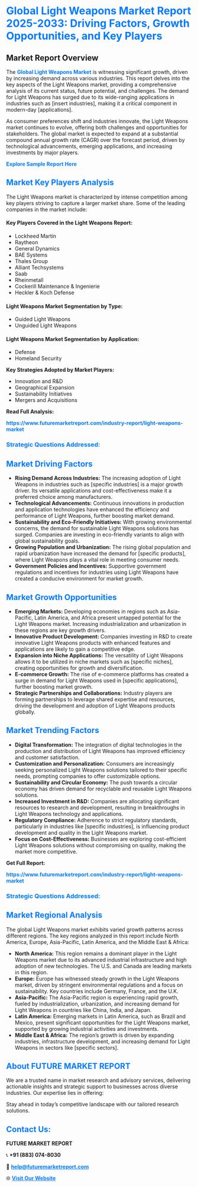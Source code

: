 <h1 style="color: #007BFF;">Global Light Weapons Market Report 2025-2033: Driving Factors, Growth Opportunities, and Key Players</h1>

<section id="overview">
<h2>Market Report Overview</h2>
<p>The <a href="https://www.futuremarketreport.com/industry-report/light-weapons-market" style="color: #007BFF; text-decoration: none;"><strong>Global Light Weapons Market</strong></a> is witnessing significant growth, driven by increasing demand across various industries. This report delves into the key aspects of the Light Weapons market, providing a comprehensive analysis of its current status, future potential, and challenges. The demand for Light Weapons has surged due to its wide-ranging applications in industries such as [insert industries], making it a critical component in modern-day [applications].</p>
<p>As consumer preferences shift and industries innovate, the Light Weapons market continues to evolve, offering both challenges and opportunities for stakeholders. The global market is expected to expand at a substantial compound annual growth rate (CAGR) over the forecast period, driven by technological advancements, emerging applications, and increasing investments by major players.</p>
</section>

<section id="overview">
<p><a href="https://www.futuremarketreport.com/request-sample/reportId=97517" style="color: #007BFF; text-decoration: none;"><strong>Explore Sample Report Here</strong></a></p>
</section>

<section id="key-players">
<h2 style="color: #007BFF;">Market Key Players Analysis</h2>
<p>The Light Weapons market is characterized by intense competition among key players striving to capture a larger market share. Some of the leading companies in the market include:</p>
<h4>Key Players Covered in the Light Weapons Report:</h4>
<ul><li>Lockheed Martin</li><li>Raytheon</li><li>General Dynamics</li><li>BAE Systems</li><li>Thales Group</li><li>Alliant Techsystems</li><li>Saab</li><li>Rheinmetall</li><li>Cockerill Maintenance &amp; Ingenierie</li><li>Heckler &amp; Koch Defense</li></ul>
<h4>Light Weapons Market Segmentation by Type:</h4>
<ul><li>Guided Light Weapons</li><li>Unguided Light Weapons</li></ul>

<h4>Light Weapons Market Segmentation by Application:</h4>
<ul><li>Defense</li><li>Homeland Security</li></ul>
<p><strong>Key Strategies Adopted by Market Players:</strong></p>
<ul>
<li>Innovation and R&D</li>
<li>Geographical Expansion</li>
<li>Sustainability Initiatives</li>
<li>Mergers and Acquisitions</li>
</ul>
</section>

<section>
<p><strong>Read Full Analysis: </strong></p><a href="https://www.futuremarketreport.com/industry-report/light-weapons-market" style="color: #007BFF; text-decoration: none;"><strong>https://www.futuremarketreport.com/industry-report/light-weapons-market</strong></a>
<h3 style="color: #007BFF;">Strategic Questions Addressed:</h3>
</section>

<section id="driving-factors">
<h2 style="color: #007BFF;">Market Driving Factors</h2>
<ul>
<li><strong>Rising Demand Across Industries:</strong> The increasing adoption of Light Weapons in industries such as [specific industries] is a major growth driver. Its versatile applications and cost-effectiveness make it a preferred choice among manufacturers.</li>
<li><strong>Technological Advancements:</strong> Continuous innovations in production and application technologies have enhanced the efficiency and performance of Light Weapons, further boosting market demand.</li>
<li><strong>Sustainability and Eco-Friendly Initiatives:</strong> With growing environmental concerns, the demand for sustainable Light Weapons solutions has surged. Companies are investing in eco-friendly variants to align with global sustainability goals.</li>
<li><strong>Growing Population and Urbanization:</strong> The rising global population and rapid urbanization have increased the demand for [specific products], where Light Weapons plays a vital role in meeting consumer needs.</li>
<li><strong>Government Policies and Incentives:</strong> Supportive government regulations and incentives for industries using Light Weapons have created a conducive environment for market growth.</li>
</ul>
</section>

<section id="growth-opportunities">
<h2 style="color: #007BFF;">Market Growth Opportunities</h2>
<ul>
<li><strong>Emerging Markets:</strong> Developing economies in regions such as Asia-Pacific, Latin America, and Africa present untapped potential for the Light Weapons market. Increasing industrialization and urbanization in these regions are key growth drivers.</li>
<li><strong>Innovative Product Development:</strong> Companies investing in R&D to create innovative Light Weapons products with enhanced features and applications are likely to gain a competitive edge.</li>
<li><strong>Expansion into Niche Applications:</strong> The versatility of Light Weapons allows it to be utilized in niche markets such as [specific niches], creating opportunities for growth and diversification.</li>
<li><strong>E-commerce Growth:</strong> The rise of e-commerce platforms has created a surge in demand for Light Weapons used in [specific applications], further boosting market growth.</li>
<li><strong>Strategic Partnerships and Collaborations:</strong> Industry players are forming partnerships to leverage shared expertise and resources, driving the development and adoption of Light Weapons products globally.</li>
</ul>
</section>

<section id="trending-factors">
<h2 style="color: #007BFF;">Market Trending Factors</h2>
<ul>
<li><strong>Digital Transformation:</strong> The integration of digital technologies in the production and distribution of Light Weapons has improved efficiency and customer satisfaction.</li>
<li><strong>Customization and Personalization:</strong> Consumers are increasingly seeking personalized Light Weapons solutions tailored to their specific needs, prompting companies to offer customizable options.</li>
<li><strong>Sustainability and Circular Economy:</strong> The push towards a circular economy has driven demand for recyclable and reusable Light Weapons solutions.</li>
<li><strong>Increased Investment in R&D:</strong> Companies are allocating significant resources to research and development, resulting in breakthroughs in Light Weapons technology and applications.</li>
<li><strong>Regulatory Compliance:</strong> Adherence to strict regulatory standards, particularly in industries like [specific industries], is influencing product development and quality in the Light Weapons market.</li>
<li><strong>Focus on Cost-Effectiveness:</strong> Businesses are exploring cost-efficient Light Weapons solutions without compromising on quality, making the market more competitive.</li>
</ul>
</section>

<section>
<p><strong>Get Full Report: </strong></p><a href="https://www.futuremarketreport.com/industry-report/light-weapons-market" style="color: #007BFF; text-decoration: none;"><strong>https://www.futuremarketreport.com/industry-report/light-weapons-market</strong></a>
<h3 style="color: #007BFF;">Strategic Questions Addressed:</h3>
</section>


<section id="regional-analysis">
<h2 style="color: #007BFF;">Market Regional Analysis</h2>
<p>The global Light Weapons market exhibits varied growth patterns across different regions. The key regions analyzed in this report include North America, Europe, Asia-Pacific, Latin America, and the Middle East & Africa:</p>
<ul>
<li><strong>North America:</strong> This region remains a dominant player in the Light Weapons market due to its advanced industrial infrastructure and high adoption of new technologies. The U.S. and Canada are leading markets in this region.</li>
<li><strong>Europe:</strong> Europe has witnessed steady growth in the Light Weapons market, driven by stringent environmental regulations and a focus on sustainability. Key countries include Germany, France, and the U.K.</li>
<li><strong>Asia-Pacific:</strong> The Asia-Pacific region is experiencing rapid growth, fueled by industrialization, urbanization, and increasing demand for Light Weapons in countries like China, India, and Japan.</li>
<li><strong>Latin America:</strong> Emerging markets in Latin America, such as Brazil and Mexico, present significant opportunities for the Light Weapons market, supported by growing industrial activities and investments.</li>
<li><strong>Middle East & Africa:</strong> The region’s growth is driven by expanding industries, infrastructure development, and increasing demand for Light Weapons in sectors like [specific sectors].</li>
</ul>
</section>

<footer>
<h2 style="color: #007BFF;">About FUTURE MARKET REPORT</h2>
<p>We are a trusted name in market research and advisory services, delivering actionable insights and strategic support to businesses across diverse industries. Our expertise lies in offering:</p>

<p>Stay ahead in today’s competitive landscape with our tailored research solutions.</p>

<h2 style="color: #007BFF;">Contact Us:</h2>
<p><strong>FUTURE MARKET REPORT</strong></p>
<p>📞 <strong>+91 (883) 074-8030</strong></p>
<p>📧 <strong><a href="mailto:help@futuremarketreport.com" style="color: #007BFF;">help@futuremarketreport.com</a></strong></p>
<p>🌐 <strong><a href="https://www.futuremarketreport.com/" style="color: #007BFF;">Visit Our Website</a></strong></p>
</footer>
